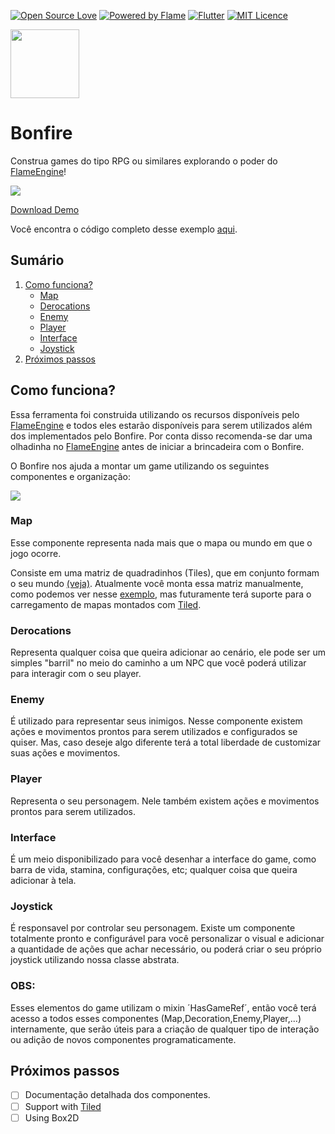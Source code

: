 [![Open Source Love](https://badges.frapsoft.com/os/v1/open-source.svg?v=102)](https://github.com/RafaelBarbosatec/bonfire)
[![Powered by Flame](https://img.shields.io/badge/Powered%20by-%F0%9F%94%A5-orange.svg)](https://flame-engine.org)
[![Flutter](https://img.shields.io/badge/Made%20with-Flutter-blue.svg)](https://flutter.dev/)
[![MIT Licence](https://badges.frapsoft.com/os/mit/mit.svg?v=103)](https://opensource.org/licenses/mit-license.php)


<img src="https://github.com/RafaelBarbosatec/bonfire/blob/master/media/bonfire.gif" height="110" />

# Bonfire


Construa games do tipo RPG ou similares explorando o poder do [FlameEngine](https://flame-engine.org/)!

![](https://github.com/RafaelBarbosatec/bonfire/blob/master/media/video_example.gif)

[Download Demo](https://github.com/RafaelBarbosatec/bonfire/blob/master/demo/demo.apk)

Você encontra o código completo desse exemplo [aqui](https://github.com/RafaelBarbosatec/bonfire/tree/master/example).

## Sumário
1. [Como funciona?](#como-funciona)
   - [Map](#map)
   - [Derocations](#derocations)
   - [Enemy](#enemy)
   - [Player](#player)
   - [Interface](#interface)
   - [Joystick](#joystick)
2. [Próximos passos](#próximos-passos)

## Como funciona?

Essa ferramenta foi construida utilizando os recursos disponíveis pelo [FlameEngine](https://flame-engine.org/) e todos eles estarão disponíveis para serem utilizados além dos implementados pelo Bonfire. Por conta disso recomenda-se dar uma olhadinha no [FlameEngine](https://flame-engine.org/) antes de iniciar a brincadeira com o Bonfire.

O Bonfire nos ajuda a montar um game utilizando os seguintes componentes e organização:

![](https://github.com/RafaelBarbosatec/bonfire/blob/master/media/game_diagram.png)

### Map
Esse componente representa nada mais que o mapa ou mundo em que o jogo ocorre. 

Consiste em uma matriz de quadradinhos (Tiles), que em conjunto formam o seu mundo [(veja)](https://www.mapeditor.org/img/screenshot-terrain.png). Atualmente você monta essa matriz manualmente, como podemos ver nesse [exemplo](https://github.com/RafaelBarbosatec/bonfire/blob/master/example/lib/map/dungeon_map.dart), mas futuramente terá suporte para o carregamento de mapas montados com [Tiled](https://www.mapeditor.org/).

### Derocations
Representa qualquer coisa que queira adicionar ao cenário, ele pode ser um simples "barril" no meio do caminho a um NPC que você poderá utilizar para interagir com o seu player.

### Enemy
É utilizado para representar seus inimigos. Nesse componente existem ações e movimentos prontos para serem utilizados e configurados se quiser. Mas, caso deseje algo diferente terá a total liberdade de customizar suas ações e movimentos.

### Player
Representa o seu personagem. Nele também existem ações e movimentos prontos para serem utilizados.

### Interface
É um meio disponibilizado para você desenhar a interface do game, como barra de vida, stamina, configurações, etc; qualquer coisa que queira adicionar à tela.

### Joystick
É responsavel por controlar seu personagem. Existe um componente totalmente pronto e configurável para você personalizar o visual e adicionar a quantidade de ações que achar necessário, ou poderá criar o seu próprio joystick utilizando nossa classe abstrata.

### OBS:
Esses elementos do game utilizam o mixin ´HasGameRef´, então você terá acesso a todos esses componentes (Map,Decoration,Enemy,Player,...) internamente, que serão úteis para a criação de qualquer tipo de interação ou adição de novos componentes programaticamente.

## Próximos passos
- [ ] Documentação detalhada dos componentes.
- [ ] Support with [Tiled](https://www.mapeditor.org/)
- [ ] Using Box2D
